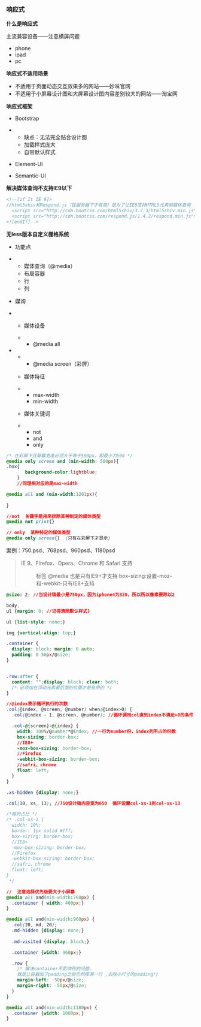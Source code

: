 ### 响应式

**什么是响应式**

主流兼容设备——注意横屏问题

- phone
- ipad
- pc



**响应式不适用场景**

- 不适用于页面动态交互效果多的网站——妙味官网
- 不适用于小屏幕设计图和大屏幕设计图内容差别较大的网站——淘宝网



**响应式框架**

- Bootstrap

- - 缺点：无法完全贴合设计图
  - 加载样式庞大
  - 自带默认样式

- Element-UI

- Semantic-UI



**解决媒体查询不支持IE9以下**

```html
<!--[if It IE 9]>
//html5shiv和Respond.js（在服务器下才有用）是为了让IE8支持HTML5元素和媒体查询
  <script src="http://cdn.bootcss.com/html5shiv/3.7.3/html5shiv.min.js"></script>
  <script src="http://cdn.bootcss.com/respond.js/1.4.2/respond.min.js"></script>
<![endIf]-->
```



**无less版本自定义栅格系统**

- 功能点

- - 媒体查询（@media）
  - 布局容器
  - 行
  - 列



- 媒询

- - 媒体设备

  - - @media all

- - - @media screen（彩屏）

  - 媒体特征

  - - max-width
    - min-width

  - 媒体关键词

  - - not
    - and
    - only

```css
/* 在彩屏下且屏幕宽度必须大于等于500px，即最小为500 */
@media only screen and (min-width: 500px){
.box{
       background-color:lightblue;
    }
    //同理相对应的是max-width

@media all and (min-width:1201px){
    
}
```

```css
//not  关键字是用来排除某种制定的媒体类型
@media not print{}
```

```css
// only  某种特定的媒体类型 
@media only screen{}  (只有在彩屏下才显示)
```



案例：750.psd、768psd、960psd、1180psd

> IE 9、Firefox、Opera、Chrome 和 Safari 支持 <figure> <figcaption>标签
> @media 也是只有IE9+才支持
> box-sizing:设置-moz-和-webkit-只有IE8+支持

```css
@size: 2; //当设计稿最小是750px，因为iphone4为320，所以所以像素要除以2

body,
ul {margin: 0; //记得清除默认样式}

ul {list-style: none;}

img {vertical-align: top;}

.container {
  display: block; margin: 0 auto;
  padding: 0 50px/@size;
}


.row:after {
  content: "";display: block; clear: both;
  /* 必须加在浮动元素最后面的位置才是有用的 */
}

//@index表示循环执行的次数
.col(@index, @screen, @number) when(@index>0) {
  .col(@index - 1, @screen, @number); //循环调用col直到index不满足>0的条件

  .col-@{screen}-@{index} {
    width: 100%/@number*@index; //一行为number份，index列所占的份数
    box-sizing: border-box;
    //IE8+
    -moz-box-sizing: border-box;
    //Firefox 
    -webkit-box-sizing: border-box;
    //safri、chrome
    float: left;
  }
}

.xs-hidden {display: none;}

.col(10, xs, 13); //750设计稿内容宽为650  循环设置col-xs-1到col-xs-13

/*每列占比 */
/* .col-xs-1 {
  width: 10%;
  border: 1px solid #fff;
  box-sizing: border-box;
  //IE8+
  -moz-box-sizing: border-box;
  //Firefox 
  -webkit-box-sizing: border-box;
  //safri、chrome
  float: left;
}
 */

//  注意选择优先级要大于小屏幕
@media all and(min-width:768px) {
  .container { width: 400px;}
}

@media all and(min-width:960px) {
  .col(20, md, 20);
  .md-hidden {display: none;}
  
  .md-visited {display: block;}

  .container {width: 960px;}

  .row {
    /* 解决container不影响列的问题，
    就是让容器加了padding之后仍然撑满一行 ,去除小尺寸的padding*/
    margin-left: -50px/@size;
    margin-right: -50px/@size;
  }
}

@media all and(min-width:1180px) {
  .container {width: 1080px;}
}
```

